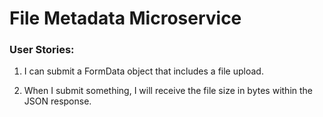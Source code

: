 # File Metadata Microservice

### User Stories:

1. I can submit a FormData object that includes a file upload.

2.  When I submit something, I will receive the file size in bytes within the JSON response.

